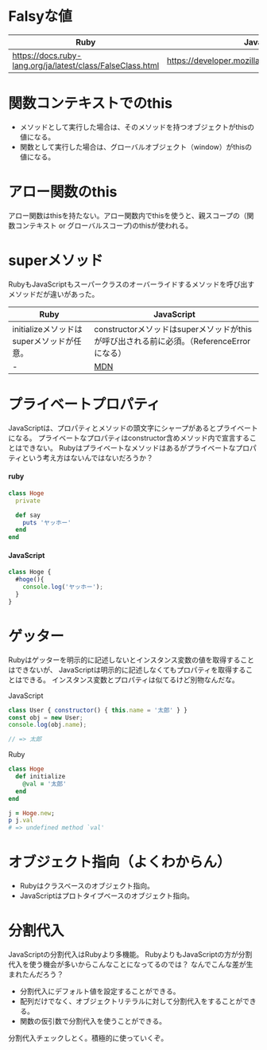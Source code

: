 # Falsyな値

Ruby | JavaScript
-- | --
https://docs.ruby-lang.org/ja/latest/class/FalseClass.html | https://developer.mozilla.org/ja/docs/Glossary/Falsy

# 関数コンテキストでのthis

* メソッドとして実行した場合は、そのメソッドを持つオブジェクトがthisの値になる。
* 関数として実行した場合は、グローバルオブジェクト（window）がthisの値になる。

# アロー関数のthis
アロー関数はthisを持たない。アロー関数内でthisを使うと、親スコープの（関数コンテキスト or グローバルスコープ)のthisが使われる。

# superメソッド

RubyもJavaScriptもスーパークラスのオーバーライドするメソッドを呼び出すメソッドだが違いがあった。

Ruby | JavaScript
-- | --
initializeメソッドはsuperメソッドが任意。 | constructorメソッドはsuperメソッドがthisが呼び出される前に必須。（ReferenceErrorになる）
\- | [MDN](https://developer.mozilla.org/ja/docs/Web/JavaScript/Reference/Classes/constructor#%E8%A7%A3%E8%AA%AC)

# プライベートプロパティ
JavaScriptは、プロパティとメソッドの頭文字にシャープがあるとプライベートになる。
プライベートなプロパティはconstructor含めメソッド内で宣言することはできない。
Rubyはプライベートなメソッドはあるがプライベートなプロパティという考え方はないんではないだろうか？

#### ruby
```ruby
class Hoge
  private

  def say
    puts 'ヤッホー'
  end
end
```

#### JavaScript
```javascript
class Hoge {
  #hoge(){
    console.log('ヤッホー');
  }
}
```

# ゲッター
Rubyはゲッターを明示的に記述しないとインスタンス変数の値を取得することはできないが、
JavaScriptは明示的に記述しなくてもプロパティを取得することはできる。
インスタンス変数とプロパティは似てるけど別物なんだな。

JavaScript
```JavaScript
class User { constructor() { this.name = '太郎' } }
const obj = new User;
console.log(obj.name);

// => 太郎
```

Ruby
```ruby
class Hoge
  def initialize
    @val = '太郎'
  end
end

j = Hoge.new;
p j.val
# => undefined method `val'
```

# オブジェクト指向（よくわからん）
* Rubyはクラスベースのオブジェクト指向。
* JavaScriptはプロトタイプベースのオブジェクト指向。

# 分割代入
JavaScriptの分割代入はRubyより多機能。
RubyよりもJavaScriptの方が分割代入を使う機会が多いからこんなことになってるのでは？
なんでこんな差が生まれたんだろう？
* 分割代入にデフォルト値を設定することができる。
* 配列だけでなく、オブジェクトリテラルに対して分割代入をすることができる。
* 関数の仮引数で分割代入を使うことができる。

分割代入チェックしとく。積極的に使っていくぞ。